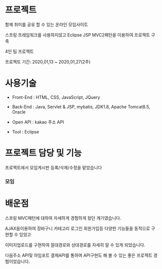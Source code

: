 # 프로젝트


함께 취미를 공유 할 수 있는 온라인 모임사이트 <br/>

스프링 프레임워크를 사용하지않고 Eclipse JSP MVC2패턴을 이용하여 프로젝트 구축

4인 팀 프로젝트<br/>

프로젝트 기간: 2020,01,13 ~ 2020,01,27(2주)





# 사용기술


 - Front-End : HTML, CSS, JavaScript, JQuery
 
 - Back-End : Java, Servlet & JSP, mybatis, JDK1.8, Apache Tomcat8.5, Oracle
 
 - Open API : kakao 주소 API
 
 - Tool : Eclipse
 


# 프로젝트 담당 및 기능

프로젝트에서 모임게시판 등록/삭제/수정을 맡았습니다

### 모임




# 배운점

스프링 MVC패턴에 대하여 자세하게 경험하게 됬던 계기였습니다.

AJAX을이용하여 장바구니 카테고리 로그인 회원가입등 다양한 기능들을 동적으로 구현할 수 있었고

이미지업로드를 구현하여 절대경로와 상대경로를 자세히 알 수 있게 되었습니다.

다음주소 API및 아임포트 결제API를 통하여 API구현도 해 볼 수 있는 좋은 프로젝트 경험이었습니다.






